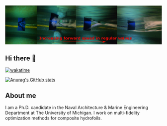 ![banner](https://github.com/gang525/gang525/blob/main/ventilation.png)

## Hi there 👋
<!-- Badges -->
[![wakatime](https://wakatime.com/badge/user/b44cd61b-b52d-4a06-a747-71aa469355e2.svg)](https://wakatime.com/@b44cd61b-b52d-4a06-a747-71aa469355e2)

[![Anurag's GitHub stats](https://github-readme-stats.vercel.app/api?username=gang525&count_private=false&theme=algolia&show_icons=true)](https://github.com/anuraghazra/github-readme-stats)

## About me
I am a Ph.D. candidate in the Naval Architecture & Marine Engineering Department at The University of Michigan.
I work on multi-fidelity optimization methods for composite hydrofoils.
